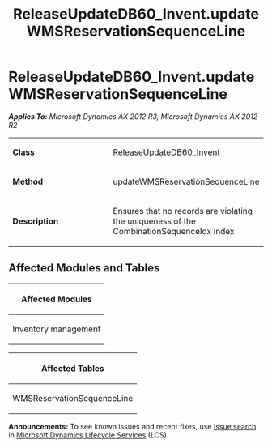 ﻿---
title: ReleaseUpdateDB60_Invent.updateWMSReservationSequenceLine
TOCTitle: ReleaseUpdateDB60_Invent.updateWMSReservationSequenceLine
ms:assetid: cdc09ef6-5213-9f5c-464b-618cf38240a2
ms:mtpsurl: https://msdn.microsoft.com/en-us/library/JJ719740(v=AX.60)
ms:contentKeyID: 49711306
ms.date: 05/18/2015
mtps_version: v=AX.60
---

# ReleaseUpdateDB60\_Invent.updateWMSReservationSequenceLine 


_**Applies To:** Microsoft Dynamics AX 2012 R3, Microsoft Dynamics AX 2012 R2_

<table>
<colgroup>
<col style="width: 50%" />
<col style="width: 50%" />
</colgroup>
<tbody>
<tr class="odd">
<td><p><strong>Class</strong></p></td>
<td><p>ReleaseUpdateDB60_Invent</p></td>
</tr>
<tr class="even">
<td><p><strong>Method</strong></p></td>
<td><p>updateWMSReservationSequenceLine</p></td>
</tr>
<tr class="odd">
<td><p><strong>Description</strong></p></td>
<td><p>Ensures that no records are violating the uniqueness of the CombinationSequenceIdx index</p></td>
</tr>
</tbody>
</table>


## Affected Modules and Tables

<table>
<colgroup>
<col style="width: 100%" />
</colgroup>
<thead>
<tr class="header">
<th><p>Affected Modules</p></th>
</tr>
</thead>
<tbody>
<tr class="odd">
<td><p>Inventory management</p></td>
</tr>
</tbody>
</table>


<table>
<colgroup>
<col style="width: 100%" />
</colgroup>
<thead>
<tr class="header">
<th><p>Affected Tables</p></th>
</tr>
</thead>
<tbody>
<tr class="odd">
<td><p>WMSReservationSequenceLine</p></td>
</tr>
</tbody>
</table>

  
**Announcements:** To see known issues and recent fixes, use [Issue search](http://go.microsoft.com/fwlink/?linkid=389258) in [Microsoft Dynamics Lifecycle Services](http://go.microsoft.com/fwlink/?linkid=306505) (LCS).

